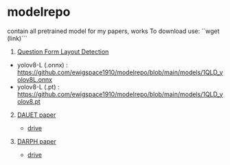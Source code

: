 # modelrepo
contain all pretrained model for my papers, works 
To download use: ``wget (link)```

1. [Question Form Layout Detection](https://github.com/ewigspace1910/DetectQuestForm4pdf)
- yolov8-L (.onnx) : https://github.com/ewigspace1910/modelrepo/blob/main/models/1QLD_yolov8L.onnx
- yolov8-L (.pt)   : https://github.com/ewigspace1910/modelrepo/blob/main/models/1QLD_yolov8.pt

2. [DAUET paper](https://github.com/ewigspace1910/DARPH)
	- [drive](https://drive.google.com/drive/u/3/folders/11fIk_ATIviJkqdKne7bYnlBZRPVd49ID)

3. [DARPH paper](https://github.com/ewigspace1910/DARPH)
 	- [drive](https://drive.google.com/drive/u/3/folders/1qmXQ4ZXszCP7cdfs6POE4kWwbd2QWJL1)